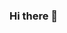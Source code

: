 ### Hi there 👋

<!--

- 🔭 I’m currently working on Visualizing Tower of Hanoi
- 🌱 I’m currently learning Dynamic programming
- 📫 How to reach me https://www.linkedin.com/in/kailash-sankar/
- 😄 Pronouns: he/him
- ⚡ More: https://kailash-sankar.github.io
-->

